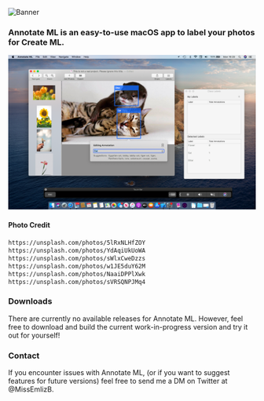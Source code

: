 ![Banner](/Readme%20Photos/banner.png)

### Annotate ML is an easy-to-use macOS app to label your photos for Create ML.

![Screenshot](/Readme%20Photos/app.png)

#### Photo Credit
```
https://unsplash.com/photos/5lRxNLHfZOY
https://unsplash.com/photos/YdAqiUkUoWA
https://unsplash.com/photos/sWlxCweDzzs
https://unsplash.com/photos/w1JE5duY62M
https://unsplash.com/photos/NaaiDPPlXwk
https://unsplash.com/photos/sVRSQNPJMq4
```



### Downloads
There are currently no available releases for Annotate ML. However, feel free to download and build the current work-in-progress version and try it out for yourself!


### Contact
If you encounter issues with Annotate ML, (or if you want to suggest features for future versions) feel free to send me a DM on Twitter at @MissEmlizB.

